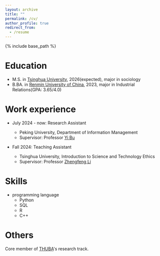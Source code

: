 ```yaml
---
layout: archive
title: ""
permalink: /cv/
author_profile: true
redirect_from:
  - /resume
---
```


{% include base_path %}

# Education

<!-- * Ph.D in Version Control Theory, GitHub University, 2018 (expected) -->

* M.S. in [Tsinghua University](https://www.tsinghua.edu.cn/en/), 2026(expected), major in sociology
* B.BA. in [Renmin University of China](https://en.ruc.edu.cn/), 2023, major in Industrial Relations(GPA: 3.65/4.0)

# Work experience

* July 2024 - now: Research Assistant
  * Peking University, Department of Information Management
  * Supervisor: Professor [Yi Bu](https://buyi08.wixsite.com/yi-bu)

* Fall 2024: Teaching Assistant
  * Tsinghua University, Introduction to Science and Technology Ethics 
  * Supervisor: Professor [Zhengfeng Li](https://www.soc.tsinghua.edu.cn/en/info/1041/1456.htm)

# Skills

* programming language
  * Python
  * SQL
  * R
  * C++

# Others
Core member of [THUBA](https://x.com/THUBA_DAO)'s research track. 
